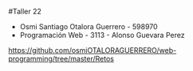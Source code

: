 #Taller 22
* Osmi Santiago Otalora Guerrero - 598970
* Programación Web - 3113 - Alonso Guevara Perez

https://github.com/osmiOTALORAGUERRERO/web-programming/tree/master/Retos

